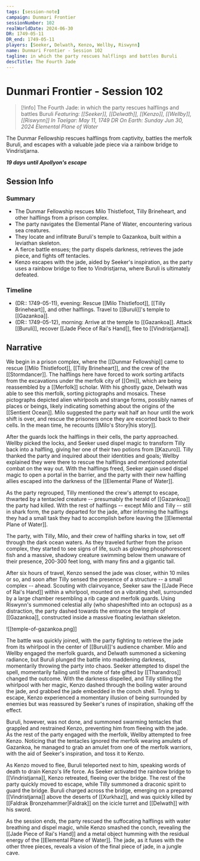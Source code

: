 ```yaml
---
tags: [session-note]
campaign: Dunmari Frontier
sessionNumber: 102
realWorldDate: 2024-06-30
DR: 1749-05-11
DR_end: 1749-05-11
players: [Seeker, Delwath, Kenzo, Wellby, Riswynn]
name: Dunmari Frontier - Session 102
tagline: in which the party rescues halflings and battles Buruli
descTitle: The Fourth Jade
---
```

# Dunmari Frontier - Session 102

>[!info] The Fourth Jade: in which the party rescues halflings and battles Buruli
> *Featuring: [[Seeker]], [[Delwath]], [[Kenzo]], [[Wellby]], [[Riswynn]]*
> *In Taelgar: May 11, 1749 DR*
> *On Earth: Sunday Jun 30, 2024*
> *Elemental Plane of Water*

The Dunmar Fellowship rescues halflings from captivity, battles the merfolk Buruli, and escapes with a valuable jade piece via a rainbow bridge to Vindristjarna.

***19 days until Apollyon's escape***
## Session Info
### Summary
- The Dunmar Fellowship rescues Milo Thistlefoot, Tilly Brineheart, and other halflings from a prison complex.
- The party navigates the Elemental Plane of Water, encountering various sea creatures.
- They locate and infiltrate Buruli's temple to Gazankoa, built within a leviathan skeleton.
- A fierce battle ensues; the party dispels darkness, retrieves the jade piece, and fights off tentacles.
- Kenzo escapes with the jade, aided by Seeker's inspiration, as the party uses a rainbow bridge to flee to Vindristjarna, where Buruli is ultimately defeated.

### Timeline
- (DR:: 1749-05-11), evening: Rescue [[Milo Thistlefoot]], [[Tilly Brineheart]], and other halflings. Travel to [[Buruli]]'s temple to [[Gazankoa]]. 
- (DR:: 1749-05-12), morning: Arrive at the temple to [[Gazankoa]]. Attack [[Buruli]], recover [[Jade Piece of Rai's Hand]], flee to [[Vindristjarna]]. 

## Narrative
We begin in a prison complex, where the [[Dunmar Fellowship]] came to rescue [[Milo Thistlefoot]], [[Tilly Brineheart]], and the crew of the [[Stormdancer]]. The halflings here have forced to work sorting artifacts from the excavations under the merfolk city of [[Omi]], which are being reassembled by a [[Merfolk]] scholar. With his ghostly gaze, Delwath was able to see this merfolk, sorting pictographs and mosaics. These pictographs depicted alien whirlpools and strange forms, possibly names of places or beings, likely indicating something about the origins of the [[Sentient Ocean]]. Milo suggested the party wait half an hour until the work shift is over, and rescue the prisoners once they are escorted back to their cells. In the mean time, he recounts [[Milo's Story|his story]]. 

After the guards lock the halflings in their cells, the party approached. Wellby picked the locks, and Seeker used dispel magic to transform Tilly back into a halfling, giving her one of their two potions from [[Kazuro]]. Tilly thanked the party and inquired about their identities and goals; Wellby explained they were there to rescue the halflings and mentioned potential combat on the way out. With the halflings freed, Seeker again used dispel magic to open a portal in the barrier, and the party with their new halfling allies escaped into the darkness of the [[Elemental Plane of Water]]. 

As the party regrouped, Tilly mentioned the crew's attempt to escape, thwarted by a tentacled creature -- presumably the herald of [[Gazankoa]] the party had killed. With the rest of halflings -- except Milo and Tilly -- still in shark form, the party departed for the jade, after informing the halflings they had a small task they had to accomplish before leaving the [[Elemental Plane of Water]]. 

The party, with Tilly, Milo, and their crew of halfling sharks in tow, set off through the dark ocean waters. As they traveled further from the prison complex, they started to see signs of life, such as  glowing phosphorescent fish and a massive, shadowy creature swimming below them unaware of their presence, 200-300 feet long, with many fins and a gigantic tail. 

After six hours of travel, Kenzo sensed the jade was closer, within 10 miles or so, and soon after Tilly sensed the presence of a structure -- a small complex -- ahead. Scouting with clairvoyance, Seeker saw the [[Jade Piece of Rai's Hand]] within a whirlpool, mounted on a vibrating shell, surrounded by a large chamber resembling a rib cage and merfolk guards. Using Riswynn's summoned celestial ally (who shapeshifted into an octopus) as a distraction, the party dashed towards the entrance the temple of [[Gazankoa]], constructed inside a massive floating leviathan skeleton. 

![[temple-of-gazankoa.png]]

The battle was quickly joined, with the party fighting to retrieve the jade from its whirlpool in the center of [[Buruli]]'s audience chamber. Milo and Wellby engaged the merfolk guards, and Delwath summoned a sickening radiance, but Buruli plunged the battle into maddening darkness, momentarily throwing the party into chaos. Seeker attempted to dispel the spell, momentarily failing until the mote of fate gifted by [[Tharandros]] changed the outcome. With the darkness dispelled, and Tilly stilling the whirlpool with her magic, Kenzo dashed through the boiling water around the jade, and grabbed the jade embedded in the conch shell. Trying to escape, Kenzo experienced a momentary illusion of being surrounded by enemies but was reassured by Seeker's runes of inspiration, shaking off the effect. 

Buruli, however, was not done, and summoned swarming tentacles that grappled and restrained Kenzo, preventing him from fleeing with the jade. As the rest of the party engaged with the merfolk, Wellby attempted to free Kenzo. Noticing that the tentacles ignored the merfolk wearing amulets of Gazankoa, he managed to grab an amulet from one of the merfolk warriors, with the aid of Seeker's inspiration, and toss it to Kenzo. 

As Kenzo moved to flee, Buruli teleported next to him, speaking words of death to drain Kenzo's life force. As Seeker activated the rainbow bridge to [[Vindristjarna]], Kenzo retreated, fleeing over the bridge. The rest of the party quickly moved to escape, while Tilly summoned a draconic spirit to guard the bridge. Buruli charged across the bridge, emerging on a prepared [[Vindristjarna]] above the deserts of [[Xurkhaz]], and was quickly killed by [[Faldrak Bronzehammer|Faldrak]] on the icicle turret and [[Delwath]] with his sword. 

As the session ends, the party rescued the suffocating halflings with water breathing and dispel magic, while Kenzo smashed the conch, revealing the [[Jade Piece of Rai's Hand]] and a metal object humming with the residual energy of the [[Elemental Plane of Water]]. The jade, as it fuses with the other three pieces, reveals a vision of the final piece of jade, in a jungle cave. 
